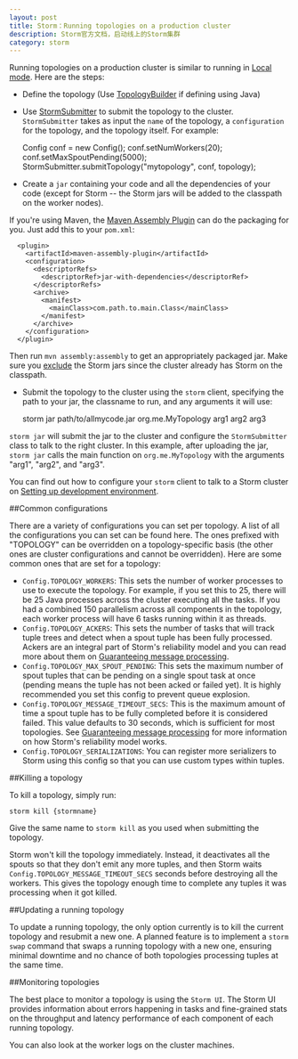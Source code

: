 ```yaml
---
layout: post
title: Storm：Running topologies on a production cluster
description: Storm官方文档，启动线上的Storm集群
category: storm
---
```


Running topologies on a production cluster is similar to running in [Local mode][Local mode]. Here are the steps:

* Define the topology (Use [TopologyBuilder][TopologyBuilder] if defining using Java)
* Use [StormSubmitter][StormSubmitter] to submit the topology to the cluster. `StormSubmitter` takes as input the `name` of the topology, a `configuration` for the topology, and the topology itself. For example:

	Config conf = new Config();
	conf.setNumWorkers(20);
	conf.setMaxSpoutPending(5000);
	StormSubmitter.submitTopology("mytopology", conf, topology);
	
* Create a `jar` containing your code and all the dependencies of your code (except for Storm -- the Storm jars will be added to the classpath on the worker nodes).

If you're using Maven, the [Maven Assembly Plugin][Maven Assembly Plugin] can do the packaging for you. Just add this to your `pom.xml`:

	  <plugin>
		<artifactId>maven-assembly-plugin</artifactId>
		<configuration>
		  <descriptorRefs>  
			<descriptorRef>jar-with-dependencies</descriptorRef>
		  </descriptorRefs>
		  <archive>
			<manifest>
			  <mainClass>com.path.to.main.Class</mainClass>
			</manifest>
		  </archive>
		</configuration>
	  </plugin>
	  
Then run `mvn assembly:assembly` to get an appropriately packaged jar. Make sure you [exclude](http://maven.apache.org/plugins/maven-assembly-plugin/examples/single/including-and-excluding-artifacts.html) the Storm jars since the cluster already has Storm on the classpath.

* Submit the topology to the cluster using the `storm` client, specifying the path to your jar, the classname to run, and any arguments it will use:

	storm jar path/to/allmycode.jar org.me.MyTopology arg1 arg2 arg3

`storm jar` will submit the jar to the cluster and configure the `StormSubmitter` class to talk to the right cluster. In this example, after uploading the jar, `storm jar` calls the main function on `org.me.MyTopology` with the arguments "arg1", "arg2", and "arg3".

You can find out how to configure your `storm` client to talk to a Storm cluster on [Setting up development environment][Setting up development environment].

##Common configurations

There are a variety of configurations you can set per topology. A list of all the configurations you can set can be found here. The ones prefixed with "TOPOLOGY" can be overridden on a topology-specific basis (the other ones are cluster configurations and cannot be overridden). Here are some common ones that are set for a topology:

* `Config.TOPOLOGY_WORKERS`: This sets the number of worker processes to use to execute the topology. For example, if you set this to 25, there will be 25 Java processes across the cluster executing all the tasks. If you had a combined 150 parallelism across all components in the topology, each worker process will have 6 tasks running within it as threads.
* `Config.TOPOLOGY_ACKERS`: This sets the number of tasks that will track tuple trees and detect when a spout tuple has been fully processed. Ackers are an integral part of Storm's reliability model and you can read more about them on [Guaranteeing message processing](http://storm.apache.org/documentation/Guaranteeing-message-processing.html).
* `Config.TOPOLOGY_MAX_SPOUT_PENDING`: This sets the maximum number of spout tuples that can be pending on a single spout task at once (pending means the tuple has not been acked or failed yet). It is highly recommended you set this config to prevent queue explosion.
* `Config.TOPOLOGY_MESSAGE_TIMEOUT_SECS`: This is the maximum amount of time a spout tuple has to be fully completed before it is considered failed. This value defaults to 30 seconds, which is sufficient for most topologies. See [Guaranteeing message processing](http://storm.apache.org/documentation/Guaranteeing-message-processing.html) for more information on how Storm's reliability model works.
* `Config.TOPOLOGY_SERIALIZATIONS`: You can register more serializers to Storm using this config so that you can use custom types within tuples.

##Killing a topology

To kill a topology, simply run:

	storm kill {stormname}

Give the same name to `storm kill` as you used when submitting the topology.

Storm won't kill the topology immediately. Instead, it deactivates all the spouts so that they don't emit any more tuples, and then Storm waits `Config.TOPOLOGY_MESSAGE_TIMEOUT_SECS` seconds before destroying all the workers. This gives the topology enough time to complete any tuples it was processing when it got killed.

##Updating a running topology

To update a running topology, the only option currently is to kill the current topology and resubmit a new one. A planned feature is to implement a `storm swap` command that swaps a running topology with a new one, ensuring minimal downtime and no chance of both topologies processing tuples at the same time.

##Monitoring topologies

The best place to monitor a topology is using the `Storm UI`. The Storm UI provides information about errors happening in tasks and fine-grained stats on the throughput and latency performance of each component of each running topology.

You can also look at the worker logs on the cluster machines.



[TopologyBuilder]:			http://storm.apache.org/apidocs/backtype/storm/topology/TopologyBuilder.html
[Local mode]:				http://storm.apache.org/documentation/Local-mode.html
[StormSubmitter]:			http://storm.apache.org/apidocs/backtype/storm/StormSubmitter.html
[Maven Assembly Plugin]:	http://maven.apache.org/plugins/maven-assembly-plugin/
[Setting up development environment]:			http://storm.apache.org/documentation/Setting-up-development-environment.html
[Running topologies on a production cluster]:	http://storm.apache.org/documentation/Running-topologies-on-a-production-cluster.html





[NingG]:    http://ningg.github.com  "NingG"
